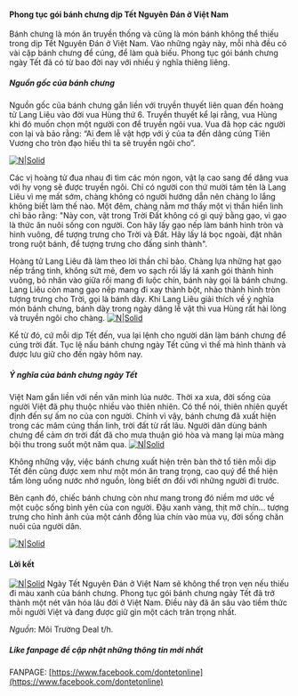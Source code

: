 #### Phong tục gói bánh chưng dịp Tết Nguyên Đán ở Việt Nam

Bánh chưng là món ăn truyền thống và cũng là món bánh không thể thiếu trong dịp Tết Nguyên Đán ở Việt Nam. Vào những ngày này, mỗi nhà đều có vài cặp bánh chưng để cúng, để làm quà biếu. Phong tục gói bánh chưng ngày Tết đã có từ bao đời nay với nhiều ý nghĩa thiêng liêng.

##### Nguồn gốc của bánh chưng
Nguồn gốc của bánh chưng gắn liền với truyền thuyết liên quan đến hoàng tử Lang Liêu vào đời vua Hùng thứ 6. Truyền thuyết kể lại rằng, vua Hùng khi đó muốn chọn một người con để truyền ngôi vua. Vua đã họp các người con lại và bảo rằng: “Ai đem lễ vật hợp với ý của ta đến dâng cúng Tiên Vương cho tròn đạo hiếu thì ta sẽ truyền ngôi cho”.

[![N|Solid](https://s3-ap-northeast-1.amazonaws.com/nem-vn.net/original/2020/07/02-9258.jpeg)](https://www.facebook.com/dontetonline)

Các vị hoàng tử đua nhau đi tìm các món ngon, vật lạ cao sang để dâng vua với hy vọng sẽ được truyền ngôi. Chỉ có người con thứ mười tám tên là Lang Liêu vì mẹ mất sớm, chàng không có người hướng dẫn nên chàng lo lắng không biết làm thế nào. Một đêm, chàng nằm mơ thấy một vị thần hiển linh chỉ bảo rằng: "Này con, vật trong Trời Đất không có gì quý bằng gạo, vì gạo là thức ăn nuôi sống con người. Con hãy lấy gạo nếp làm bánh hình tròn và hình vuông, để tượng trưng cho Trời và Đất. Hãy lấy lá bọc ngoài, đặt nhân trong ruột bánh, để tượng trưng cho đấng sinh thành". 

Hoàng tử Lang Liêu đã làm theo lời thần chỉ bảo. Chàng lựa những hạt gạo nếp trắng tinh, không sứt mẻ, đem vo sạch rồi lấy lá xanh gói thành hình vuông, bỏ nhân vào giữa rồi mang đi luộc chín, bánh này gọi là bánh chưng. Lang Liêu còn mang gạo nếp mang đi xay thành bột, nhào thành hình tròn tượng trưng cho Trời, gọi là bánh dày. Khi Lang Liêu giải thích về ý nghĩa món bánh chưng, bánh dày trong ngày dâng lễ vật thì vua Hùng rất hài lòng và truyền ngôi cho chàng.
[![N|Solid](https://s3-ap-northeast-1.amazonaws.com/nem-vn.net/original/2020/07/02-9259.jpeg)](https://www.facebook.com/dontetonline)

Kể từ đó, cứ mỗi dịp Tết đến, vua lại lệnh cho người dân làm bánh chưng để cúng trời đất. Tục lệ nấu bánh chưng ngày Tết cũng vì thế mà hình thành và được lưu giữ cho đến ngày hôm nay.

##### Ý nghĩa của bánh chưng ngày Tết
Việt Nam gắn liền với nền văn minh lúa nước. Thời xa xưa, đời sống của người Việt đã phụ thuộc nhiều vào thiên nhiên. Có thể nói, thiên nhiên quyết định đến sự ấm no của con người. Chính vì vậy, bánh chưng đã xuất hiện trong các mâm cúng thần linh, trời đất từ rất lâu. Người dân dùng bánh chưng để cảm ơn trời đất đã cho mưa thuận gió hòa và mang lại mùa màng bội thu trong suốt một năm qua. 
[![N|Solid](https://s3-ap-northeast-1.amazonaws.com/nem-vn.net/original/2020/07/02-9251.jpeg)](https://www.facebook.com/dontetonline)

Không những vậy, việc bánh chưng xuất hiện trên bàn thờ tổ tiên mỗi dịp Tết đến cũng được xem như một món ăn trang trọng, cao quý để thể hiện tấm lòng uống nước nhớ nguồn, lòng biết ơn đối với những người đi trước.

Bên cạnh đó, chiếc bánh chưng còn như mang trong đó niềm mơ ước về một cuộc sống bình yên của con người. Đậu xanh vàng, thịt mỡ chín... tượng trưng cho hình ảnh của một cánh đồng lúa chín vào mùa vụ, đời sống chăn nuôi của người dân.

[![N|Solid](https://s3-ap-northeast-1.amazonaws.com/nem-vn.net/original/2020/07/02-9261.jpeg)](https://www.facebook.com/dontetonline)


#### Lời kết

[![N|Solid](https://s3-ap-northeast-1.amazonaws.com/nem-vn.net/original/2020/07/02-9253.jpeg)](https://www.facebook.com/dontetonline)
Ngày Tết Nguyên Đán ở Việt Nam sẽ không thể trọn vẹn nếu thiếu đi màu xanh của bánh chưng. Phong tục gói bánh chưng ngày Tết đã trở thành một nét văn hóa lâu đời ở Việt Nam. Điều này đã ăn sâu vào tiềm thức mỗi người Việt và đang được giữ gìn một cách trân trọng nhất.

*Nguồn*: Môi Trường Deal t/h.

##### Like fanpage để cập nhật những thông tin mới nhất
FANPAGE: [https://www.facebook.com/dontetonline](https://www.facebook.com/dontetonline)
